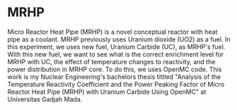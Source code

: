 # MRHP

Micro Reactor Heat Pipe (MRHP) is a novel conceptual reactor with heat pipe as a coolant. MRHP previously uses Uranium dioxide (UO2) as a fuel. In this experiment, we uses new fuel, Uranium Carbide (UC), as MRHP's fuel. With this new fuel, we want to see what is the correct enrichment level for MRHP with UC, the effect of temperature changes to reactivity, and the power distribution in MRHP core. To do this, we uses OpenMC code. This work is my Nuclear Engineering's bachelors thesis tittled "Analysis of the Temperature Reactivity Coefficient and the Power Peaking Factor of Micro Reactor Heat Pipe (MRHP) with Uranium Carbide Using OpenMC" at Universitas Gadjah Mada.
